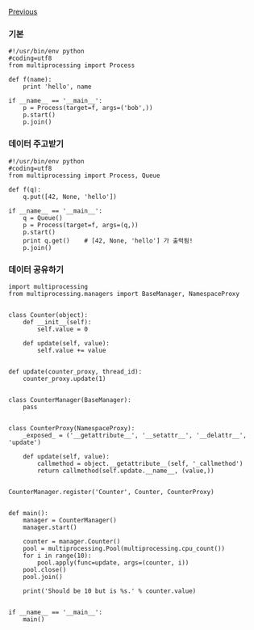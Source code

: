 [Previous](..)
### 기본

    #!/usr/bin/env python
    #coding=utf8
    from multiprocessing import Process
    
    def f(name):
        print 'hello', name
    
    if __name__ == '__main__':
        p = Process(target=f, args=('bob',))
        p.start()
        p.join()


### 데이터 주고받기

    #!/usr/bin/env python
    #coding=utf8
    from multiprocessing import Process, Queue
    
    def f(q):
        q.put([42, None, 'hello'])
    
    if __name__ == '__main__':
        q = Queue()
        p = Process(target=f, args=(q,))
        p.start()
        print q.get()    # [42, None, 'hello'] 가 출력됨!
        p.join()


### 데이터 공유하기
    
    import multiprocessing
    from multiprocessing.managers import BaseManager, NamespaceProxy
    
    
    class Counter(object):
        def __init__(self):
            self.value = 0
    
        def update(self, value):
            self.value += value
    
    
    def update(counter_proxy, thread_id):
        counter_proxy.update(1)
    
    
    class CounterManager(BaseManager):
        pass
    
    
    class CounterProxy(NamespaceProxy):
        _exposed_ = ('__getattribute__', '__setattr__', '__delattr__', 'update')
    
        def update(self, value):
            callmethod = object.__getattribute__(self, '_callmethod')
            return callmethod(self.update.__name__, (value,))
    
    
    CounterManager.register('Counter', Counter, CounterProxy)
    
    
    def main():
        manager = CounterManager()
        manager.start()
    
        counter = manager.Counter()
        pool = multiprocessing.Pool(multiprocessing.cpu_count())
        for i in range(10):
            pool.apply(func=update, args=(counter, i))
        pool.close()
        pool.join()
    
        print('Should be 10 but is %s.' % counter.value)
    
    
    if __name__ == '__main__':
        main()